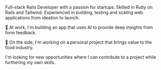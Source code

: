 <!--
**akhiljacob1/akhiljacob1** is a ✨ _special_ ✨ repository because its `README.md` (this file) appears on your GitHub profile.

Here are some ideas to get you started:

- 🔭 I’m currently working on ...
- 🌱 I’m currently learning ...
- 👯 I’m looking to collaborate on ...
- 🤔 I’m looking for help with ...
- 💬 Ask me about ...
- 📫 How to reach me: ...
- 😄 Pronouns: ...
- ⚡ Fun fact: ...
-->
Full-stack Rails Developer with a passion for startups. Skilled in Ruby on Rails and Tailwind. Experienced in building, testing and scaling web applications from ideation to launch.

🌇 At work, I'm building an app that uses AI to provide deep insights from form feedback.

🌃 On the side, I'm working on a personal project that brings value to the food industry.

I'm looking for new opportunities where I can contribute to a project while furthering my own skills.

